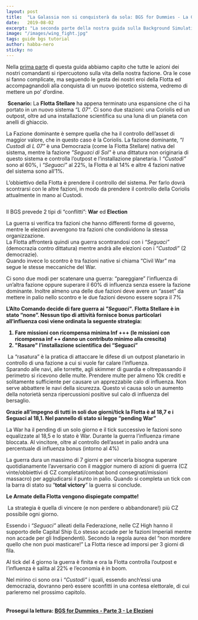 ```yaml
---
layout: post
title:  "La Galassia non si conquisterà da sola: BGS for Dummies - La Guerra"
date:   2019-08-02
excerpt: "La seconda parte della nostra guida sulla Background Simulation in Elite Dangerous. Le Guerre, perché si verificano e come usarle a proprio vantaggio"
image: "/images/wing_fight.jpg"
tags: guide bgs tutorial
author: habba-nero
sticky: no
---
```

Nella [prima parte](/blog/bgs-for-dummies-parte1/) di questa guida abbiamo capito che tutte le azioni dei nostri comandanti si ripercuotono sulla vita della nostra fazione.
Ora le cose si fanno complicate, ma seguendo le gesta dei nostri eroi della Flotta ed accompagnandoli alla conquista di un nuovo ipotetico sistema, vedremo di mettere un po’ d’ordine.

<div class="box">
<i class="fa fa-quote-left fa-lg" aria-hidden="true" style="color: #f07b05;"></i>&nbsp;<b>Scenario:</b>&nbsp;La <b>Flotta Stellare</b> ha appena terminato una espansione che ci ha portato in un nuovo sistema <i>“L 07”</i>. Ci sono due stazioni: una Coriolis ed un outpost, oltre ad una installazione scientifica su una luna di un pianeta con anelli di ghiaccio.
<p>La Fazione dominante è sempre quella che ha il controllo dell’asset di maggior valore, che in questo caso è la Coriolis. La fazione dominante, <i>“I Custodi di L 07”</i> è una Democrazia (come la Flotta Stellare) nativa del sistema, mentre la fazione <i>"Seguaci di Sol"</i> è una dittatura non originaria di questo sistema e controlla l’outpost e l’installazione planetaria. I <i>“Custodi”</i> sono al 60%, i <i>“Seguaci”</i> al 22%, la Flotta è al 14%  e altre 4 fazioni native del sistema sono all’1%.</p>
<p>L’obbiettivo della Flotta è prendere il controllo del sistema. Per farlo dovrà scontrarsi con le altre fazioni, in modo da prendere il controllo della Coriolis attualmente in mano ai Custodi.</p>
</div>

<span class="image fit"><img src="/images/Elite-Division-png.png" alt=""></span>

Il BGS prevede 2 tipi di “conflitti”: **War** ed **Election**

La guerra si verifica tra fazioni che hanno differenti forme di governo, mentre le elezioni avvengono tra fazioni che condividono la stessa organizzazione.<br>
La Flotta affronterà quindi una guerra scontrandosi con i *“Seguaci”* (democrazia contro dittatura) mentre andrà alle elezioni con i *“Custodi”* (2 democrazie).<br>
Quando invece lo scontro è tra fazioni native si chiama “Civil War” ma segue le stesse meccaniche del War.

Ci sono due modi per scatenare una guerra: “pareggiare” l’influenza di un’altra fazione oppure superare il 60% di influenza senza essere la fazione dominante.
Inoltre almeno una delle due fazioni deve avere un “asset” da mettere in palio nello scontro e le due fazioni devono essere sopra il 7%

<div class="box alt">
<b><p>L’Alto Comando decide di fare guerra ai <i>"Seguaci"</i>. Flotta Stellare è in stato “none”. Nessun tipo di attività fornisce bonus particolari all’influenza così viene ordinata la seguente strategia:</p>
<ol>
    <li>Fare missioni con ricompensa minima <b>Inf +++</b> (le missioni con ricompensa inf ++ danno un contributo minimo alla crescita)</li>
    <li>"Rasare" l’installazione scientifica dei “Seguaci”</li>
</ol></b></div>

<div class="box">
<i class="fa fa-hand-o-right fa-lg" aria-hidden="true" style="color: #f07b05;"></i>&nbsp;La “rasatura” è la pratica di attaccare le difese di un outpost planetario in controllo di una fazione a cui si vuole far calare l’influenza.<br>
Sparando alle navi, alle torrette, agli skimmer di guardia e oltrepassando il perimetro si ricevono delle multe. Prendere multe per almeno 10k crediti e solitamente sufficiente per causare un apprezzabile calo di influenza. Non serve abbattere le navi della sicurezza. Questo vi causa solo un aumento della notorietà senza ripercussioni positive sul calo di influenza del bersaglio.
</div>

**Grazie all’impegno di tutti in soli due giorni/tick la Flotta è al 18,7 e i Seguaci al 18,1. Nel pannello di stato si legge “pending War”**

La War ha il pending di un solo giorno e il tick successivo le fazioni sono equalizzate al 18,5 e lo stato è War. Durante la guerra l’influenza rimane bloccata. Al vincitore, oltre al controllo dell’asset in palio andrà una percentuale di influenza bonus (intorno al 4%)

La guerra dura un massimo di 7 giorni e per vincerla bisogna superare quotidianamente l’avversario con il maggior numero di azioni di guerra (CZ vinte/obbiettivi di CZ completati/combat bond consegnati/missioni massacro) per aggiudicarsi il punto in palio. Quando si completa un tick con la barra di stato su “**total victory**” la guerra si conclude.

**Le Armate della Flotta vengono dispiegate compatte!**

<div class="box">
<i class="fa fa-hand-o-right fa-lg" aria-hidden="true" style="color: #f07b05;"></i>&nbsp;La strategia è quella di vincere (e non perdere o abbandonare!) più CZ possibile ogni giorno.</div>

Essendo i *“Seguaci”* alleati della Federazione, nelle CZ High hanno il supporto delle Capital Ship (Lo stesso accade per le fazioni Imperiali mentre non accade per gli Indipendenti). Secondo la regola aurea del “non mordere quello che non puoi masticare!” La Flotta riesce ad imporsi per 3 giorni di fila.

Al tick del 4 giorno la guerra è finita e ora la Flotta controlla l’outpost e l’influenza è salita al 22% e l’economia è in boom.

Nel mirino ci sono ora i *“Custodi”* i quali, essendo anch’essi una democrazia, dovranno però essere sconfitti in una contesa elettorale, di cui parleremo nel prossimo capitolo.

<span class="image fit"><img src="/images/Elite-Division-png.png" alt=""></span>

#### Prosegui la lettura: [BGS for Dummies - Parte 3 - Le Elezioni](/blog/bgs-for-dummies-parte3/)
